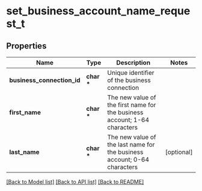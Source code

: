 # set_business_account_name_request_t

## Properties
Name | Type | Description | Notes
------------ | ------------- | ------------- | -------------
**business_connection_id** | **char \*** | Unique identifier of the business connection | 
**first_name** | **char \*** | The new value of the first name for the business account; 1-64 characters | 
**last_name** | **char \*** | The new value of the last name for the business account; 0-64 characters | [optional] 

[[Back to Model list]](../README.md#documentation-for-models) [[Back to API list]](../README.md#documentation-for-api-endpoints) [[Back to README]](../README.md)


